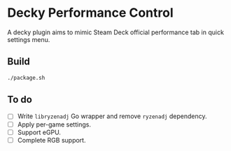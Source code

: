 # Decky Performance Control 
A decky plugin aims to mimic Steam Deck official performance tab in quick settings menu.


## Build

```bash
./package.sh
```

## To do
- [ ] Write `libryzenadj` Go wrapper and remove `ryzenadj` dependency.
- [ ] Apply per-game settings.
- [ ] Support eGPU.
- [ ] Complete RGB support.